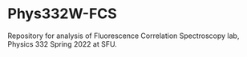 # Phys332W-FCS
Repository for analysis of Fluorescence Correlation Spectroscopy lab, Physics 332 Spring 2022 at SFU.
